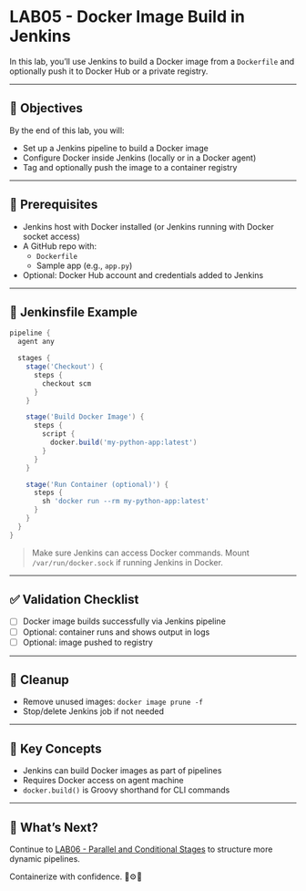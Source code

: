 # LAB05 - Docker Image Build in Jenkins

In this lab, you’ll use Jenkins to build a Docker image from a `Dockerfile` and optionally push it to Docker Hub or a private registry.

---

## 🎯 Objectives

By the end of this lab, you will:
- Set up a Jenkins pipeline to build a Docker image
- Configure Docker inside Jenkins (locally or in a Docker agent)
- Tag and optionally push the image to a container registry

---

## 🧰 Prerequisites

- Jenkins host with Docker installed (or Jenkins running with Docker socket access)
- A GitHub repo with:
  - `Dockerfile`
  - Sample app (e.g., `app.py`)
- Optional: Docker Hub account and credentials added to Jenkins

---

## 🚀 Jenkinsfile Example

```groovy
pipeline {
  agent any

  stages {
    stage('Checkout') {
      steps {
        checkout scm
      }
    }

    stage('Build Docker Image') {
      steps {
        script {
          docker.build('my-python-app:latest')
        }
      }
    }

    stage('Run Container (optional)') {
      steps {
        sh 'docker run --rm my-python-app:latest'
      }
    }
  }
}
```

> Make sure Jenkins can access Docker commands. Mount `/var/run/docker.sock` if running Jenkins in Docker.

---

## ✅ Validation Checklist

- [ ] Docker image builds successfully via Jenkins pipeline
- [ ] Optional: container runs and shows output in logs
- [ ] Optional: image pushed to registry

---

## 🧹 Cleanup
- Remove unused images: `docker image prune -f`
- Stop/delete Jenkins job if not needed

---

## 🧠 Key Concepts

- Jenkins can build Docker images as part of pipelines
- Requires Docker access on agent machine
- `docker.build()` is Groovy shorthand for CLI commands

---

## 🔁 What’s Next?
Continue to [LAB06 - Parallel and Conditional Stages](../LAB06-Parallel-And-Conditional/) to structure more dynamic pipelines.

Containerize with confidence. 🐳⚙️🚀

